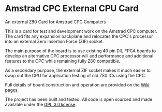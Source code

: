 # Amstrad CPC External CPU Card
An external Z80 Card for Amstrad CPC Computers

This is a card for test and development work on the Amstrad CPC computer. The card fits any expansion backplane and relocates the CPC's processor into an external Zero Insertion Force (ZIF) socket. 

The main purpose of the board is to use existing 40 pin DIL FPGA boards to develop an alternative CPC processor will add performance and additional features to the CPC while remaining fully Z80 compatible.

As a secondary purpose, the external ZIF socket makes it much easier to swap out the CPU for application testing of old Z80 ICs using the CPC.

Full details of board construction and operation are provided on the [Wiki pages](https://github.com/revaldinho/cpc_cpucard/wiki).

The project has been built and tested. All code is open sourced and made available under the [GPL 3.0 license](https://www.gnu.org/licenses/gpl-3.0.en.html).

